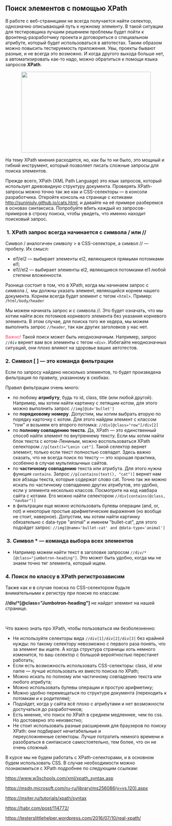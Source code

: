 <h2>Поиск элементов с помощью XPath</h2>

<p>В работе с веб-страницами не всегда получается найти селектор, однозначно описывающий путь к нужному элементу. В такой ситуации для тестировщика лучшим решением проблемы будет пойти к фронтенд-разработчику проекта и договориться о специальном атрибуте, который будет использоваться в автотестах. Таким образом можно повысить тестируемость приложения. Увы, проекты бывают разные, и не всегда это возможно.&nbsp;И&nbsp;когда другого выхода больше нет, а автоматизировать как-то надо, можно обратиться к помощи языка запросов&nbsp;<strong>XPath</strong>.</p>

<p style="text-align: center;"><img alt="" height="252" src="https://ucarecdn.com/aa809e1f-2cf8-4e1a-94c0-55a76e4e345f/" width="404"></p>

<p>На тему XPath мнения расходятся, но, как бы то ни было, это мощный и гибкий инструмент, который позволяет писать сложные запросы для поиска элементов.</p>

<p>Прежде всего, XPath (XML Path Language) это язык запросов, который использует древовидную структуру документа. Проверять XPath-запросы можно точно так же как и CSS-селекторы&nbsp;— в консоли разработчика. Откройте консоль на странице с котиками <a href="http://suninjuly.github.io/cats.html" rel="noopener noreferrer nofollow" target="_blank">http://suninjuly.github.io/cats.html</a>,&nbsp;и давайте на её примере разберемся в основах синтаксиса. Попробуйте вбить каждый из запросов-примеров в строку поиска, чтобы увидеть, что именно находит поисковый запрос.</p>

<h3>&nbsp;1. XPath запрос всегда начинается с символа / или //</h3>

<p>Символ / аналогичен символу &gt; в CSS-селекторе, а символ //&nbsp;— пробелу. Их смысл:</p>

<ul>
	<li>el1/el2&nbsp;— выбирает&nbsp;элементы el2, являющиеся прямыми потомками el1;</li>
	<li>el1//el2&nbsp;— выбирает элементы el2, являющиеся потомками el1 любой степени вложенности.</li>
</ul>

<p>Разница состоит в том, что&nbsp;в XPath,&nbsp;когда мы начинаем запрос с символа /,&nbsp; мы должны указать элемент, являющийся&nbsp;корнем нашего документа.&nbsp;Корнем всегда будет элемент с тегом <code>&lt;html&gt;</code>. Пример: <code>/html/body/header</code></p>

<p>Мы можем начинать запрос и&nbsp;с символа&nbsp;//.&nbsp;Это будет означать, что мы хотим найти всех потомков корневого элемента без указания корневого элемента. В этом случае, для поиска того же хедера, мы можем выполнить запрос&nbsp;<code>//header</code>, так как других заголовков у нас нет.</p>

<p><span style="color: #ff4363;">Важно!</span> Такой поиск может быть неоднозначным. Например, запрос <code>//div</code> вернет вам все элементы с тегом <code>&lt;div&gt;</code>. Избегайте неоднозначных ситуаций, они плохо влияют на здоровье ваших автотестов.</p>

<ul>
</ul>

<h3>2. Символ [ ]&nbsp;— это команда фильтрации</h3>

<p>Если по запросу найдено несколько элементов, то будет произведена фильтрация по правилу, указанному в скобках.</p>

<p>Правил фильтрации очень много:</p>

<ul>
	<li>по любому <strong>атрибуту</strong>, будь то id, class, title (или любой другой). Например, мы хотим найти картинку с летящим котом, для этого можно выполнить запрос <code>//img[@id='bullet']</code></li>
	<li>по <strong>порядковому номеру</strong>. Допустим, мы хотим выбрать вторую по порядку карточку с котом. Для этого найдем элемент с классом "row" и возьмем его второго потомка: <code>//div[@class="row"]/div[2]</code></li>
	<li>по <strong>полному совпадению текста.</strong> Да, XPath&nbsp;— это единственный способ найти элемент по внутреннему тексту. Если мы хотим найти блок текста с котом-Лениным, можно воспользоваться XPath селектором <code>//p[text()="Lenin cat"]</code>. Такой селектор вернет элемент, только если текст полностью совпадет. Здесь важно сказать, что не всегда поиск по тексту&nbsp;— это хорошая практика, особенно в случае мультиязычных сайтов.</li>
	<li>по <strong>частичному совпадению</strong> текста или атрибута. Для этого нужна функция <code>contains</code>. Запрос <code>//p[contains(text(), "cat")]</code> вернет нам все абзацы текста, которые содержат слово cat. Точно так же можно искать по частичному совпадению других атрибутов, это удобно, если у элемента несколько классов. Посмотрите на код навбара сайта с котами. Его можно найти селектором <code>//div[contains(@class, "navbar")]</code></li>
	<li>в фильтрации еще можно использовать булевы операции (and, or, not) и некоторые простые арифметические выражения (но вообще не стоит, наверное). Допустим, мы хотим найти картинку обязательно с data-type "animal" и именем "bullet-cat", для этого подойдет запрос:&nbsp;<code>//img[@name='bullet-cat' and @data-type='animal']</code></li>
</ul>

<h3>&nbsp;3.&nbsp;Символ *&nbsp;— команда выбора всех элементов</h3>

<ul>
	<li>Например можем найти текст в заголовке запросом <code>//div/*[@class="jumbotron-heading"]</code>. Это может быть удобно, когда мы не знаем точно тег элемента, который ищем.</li>
</ul>

<h3>4. Поиск по классу в XPath регистрозависим</h3>

<p>Также как и в случае поиска по CSS-селектором будьте внимательными к регистру при поиске по классам:&nbsp;</p>

<p><strong>//div/*[@class="Jumbotron-heading"]</strong>&nbsp;не найдет элемент на нашей странице.</p>

<p>&nbsp;</p>

<p>Что важно знать&nbsp;про XPath, чтобы пользоваться им безболезненно:</p>

<ul>
	<li>Не используйте селекторы вида <code>//div[1]/div[2]/div[3]</code> без крайней нужды: по такому селектору невозможно с первого раза понять,&nbsp;что за элемент вы ищете. А когда&nbsp;структура страницы хоть немного изменится, то ваш селектор с большой вероятностью перестанет работать;</li>
	<li>Если есть возможность использовать CSS-селекторы: сlass, id или name&nbsp;— лучше использовать их вместо поиска по XPath;</li>
	<li>Можно искать по полному или частичному совпадению текста или любого атрибута;</li>
	<li>Можно использовать булевы операции и простую арифметику;</li>
	<li>Можно удобно перемещаться по структуре документа (переходить к потомкам и к родителям);</li>
	<li>Подойдет, когда у сайта всё плохо с атрибутами и нет возможности достучаться до разработчиков;</li>
	<li>Есть мнение, что поиск по XPath в среднем медленнее, чем по css. Но достоверно это неизвестно;</li>
	<li>Не стоит использовать разные расширения для браузеров по поиску XPath: они подбирают нечитабельные и переусложненные&nbsp;селекторы. Лучше потратить немного времени и разобраться в синтаксисе самостоятельно, тем более, что он не очень сложный.</li>
</ul>

<p>В курсе мы не будем работать с XPath-селекторами, и в основном будем использовать CSS. В случае необходимости можно познакомиться с XPath подробнее по следующим ссылкам:</p>

<p><a href="https://www.w3schools.com/xml/xpath_syntax.asp" rel="nofollow noopener noreferrer" style="font-size: inherit; font-weight: inherit;" title="Link: https://www.w3schools.com/xml/xpath_syntax.asp" target="_blank">https://www.w3schools.com/xml/xpath_syntax.asp</a></p>

<p><a href="https://msdn.microsoft.com/ru-ru/library/ms256086(v=vs.120).aspx" rel="nofollow noopener noreferrer" title="Link: https://msdn.microsoft.com/ru-ru/library/ms256086(v=vs.120).aspx" target="_blank">https://msdn.microsoft.com/ru-ru/library/ms256086(v=vs.120).aspx</a></p>

<p><a href="https://msiter.ru/tutorials/xpath/syntax" rel="nofollow noopener noreferrer" title="Link: https://msiter.ru/tutorials/xpath/syntax" target="_blank">https://msiter.ru/tutorials/xpath/syntax</a></p>

<p><a href="https://habr.com/post/114772/" rel="nofollow noopener noreferrer" title="Link: https://habr.com/post/114772/" target="_blank">https://habr.com/post/114772/</a></p>

<p><a href="https://testerslittlehelper.wordpress.com/2016/07/10/real-xpath/" rel="noopener noreferrer nofollow" target="_blank">https://testerslittlehelper.wordpress.com/2016/07/10/real-xpath/</a></p>